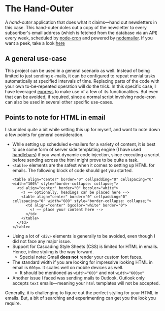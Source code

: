# The Hand-Outer

A _hand-outer_ application that does what it claims—hand out newsletters in this case. This hand-outer doles out a copy of the newsletter to every subscriber's email address (which is fetched from the database via an API) every week, scheduled by [node-cron](https://www.npmjs.com/package/node-cron) and powered by [nodemailer](https://www.npmjs.com/package/nodemailer). If you want a peek, take a look [here](https://the-hand-outer.vercel.app/) 

## A general use-case

This project can be used in a general scenario as well. Instead of being limited to just sending e-mails, it can be configured to repeat menial tasks automatically at specified intervals of time. Replacing parts of the code with your own to-be-repeated operation will do the trick. In this specific case, I have leveraged [express](https://expressjs.com/) to make use of a few of its functionalities. But even that can be avoided, if required, since a normal script involving node-cron can also be used in several other specific use-cases.

## Points to note for HTML in email

I stumbled quite a bit while setting this up for myself, and want to note down a few points for general consideration. 

- While setting up scheduled e-mailers for a variety of content, it is best to use some form of server side templating engine (I have used [handlebars](https://handlebarsjs.com/)) if you want dynamic code injection, since executing a script before sending across the html might prove to be quite a task.
- `<table>` elements are the safest when it comes to setting up HTML for emails. The following block of code should get you started.
  ```
  <table align="center" border="0" cellpadding="0" cellspacing="0" width="100%" style="border-collapse: collapse;">
    <td align="center" border="0" bgcolor="white">
      <! –– optionally, headings can be placed here -->
      <table align="center" border="0" cellpadding="0" cellspacing="0" width="600" style="border-collapse: collapse;">
        <td align="center" bgcolor="white" border="0">
          <! –– place your content here -->
        </td>
      </table> 
    </td>
  </table>
  ```
- Using a lot of `<div>` elements is generally to be avoided, even though I did not face any major issue.
- Support for Cascading Style Sheets (CSS) is limited for HTML in emails. Hence, inline styling is the way forward. 
  - Special note: Gmail **does not** render your custom font faces. 
- The standard width if you are looking for impressive looking HTML in email is `600px`. It scales well on mobile devices as well.
  - It should be mentioned as `width="600"` and not `width="600px"` 
- Another issue I faced was sending mails to Outlook. Outlook only accepts `text` emails—meaning your `html` templates will not be accepted.

Generally, it is challenging to figure out the perfect styling for your HTML in emails. But, a bit of searching and experimenting can get you the look you require.